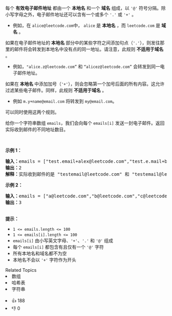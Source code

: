 <p>每个 <strong>有效电子邮件地址</strong> 都由一个 <strong>本地名</strong> 和一个 <strong>域名</strong> 组成，以 <code>'@'</code> 符号分隔。除小写字母之外，电子邮件地址还可以含有一个或多个&nbsp;<code>'.'</code> 或 <code>'+'</code> 。</p>

<ul>
	<li>例如，在&nbsp;<code>alice@leetcode.com</code>中，&nbsp;<code>alice</code>&nbsp;是 <strong>本地名</strong> ，而&nbsp;<code>leetcode.com</code>&nbsp;是 <strong>域名</strong> 。</li>
</ul>

<p>如果在电子邮件地址的<strong> 本地名 </strong>部分中的某些字符之间添加句点（<code>'.'</code>），则发往那里的邮件将会转发到本地名中没有点的同一地址。请注意，此规则 <strong>不适用于域名</strong> 。</p>

<ul>
	<li>例如，<code>"alice.z@leetcode.com”</code> 和 <code>“alicez@leetcode.com”</code>&nbsp;会转发到同一电子邮件地址。</li>
</ul>

<p>如果在<strong> 本地名 </strong>中添加加号（<code>'+'</code>），则会忽略第一个加号后面的所有内容。这允许过滤某些电子邮件。同样，此规则 <strong>不适用于域名</strong> 。</p>

<ul>
	<li>例如 <code>m.y+name@email.com</code> 将转发到 <code>my@email.com</code>。</li>
</ul>

<p>可以同时使用这两个规则。</p>

<p>给你一个字符串数组 <code>emails</code>，我们会向每个 <code>emails[i]</code> 发送一封电子邮件。返回实际收到邮件的不同地址数目。</p>

<p>&nbsp;</p>

<p><strong>示例 1：</strong></p>

<pre>
<strong>输入：</strong>emails = ["test.email+alex@leetcode.com","test.e.mail+bob.cathy@leetcode.com","testemail+david@lee.tcode.com"]
<strong>输出：</strong>2
<strong>解释：</strong>实际收到邮件的是 "testemail@leetcode.com" 和 "testemail@lee.tcode.com"。
</pre>

<p><strong>示例 2：</strong></p>

<pre>
<strong>输入：</strong>emails = ["a@leetcode.com","b@leetcode.com","c@leetcode.com"]
<strong>输出：</strong>3
</pre>

<p><br />
<strong>提示：</strong></p>

<ul>
	<li><code>1 &lt;= emails.length &lt;= 100</code></li>
	<li><code>1 &lt;= emails[i].length&nbsp;&lt;= 100</code></li>
	<li><code>emails[i]</code> 由小写英文字母、<code>'+'</code>、<code>'.'</code> 和 <code>'@'</code> 组成</li>
	<li>每个 <code>emails[i]</code> 都包含有且仅有一个 <code>'@'</code> 字符</li>
	<li>所有本地名和域名都不为空</li>
	<li>本地名不会以 <code>'+'</code> 字符作为开头</li>
</ul>
<div><div>Related Topics</div><div><li>数组</li><li>哈希表</li><li>字符串</li></div></div><br><div><li>👍 188</li><li>👎 0</li></div>